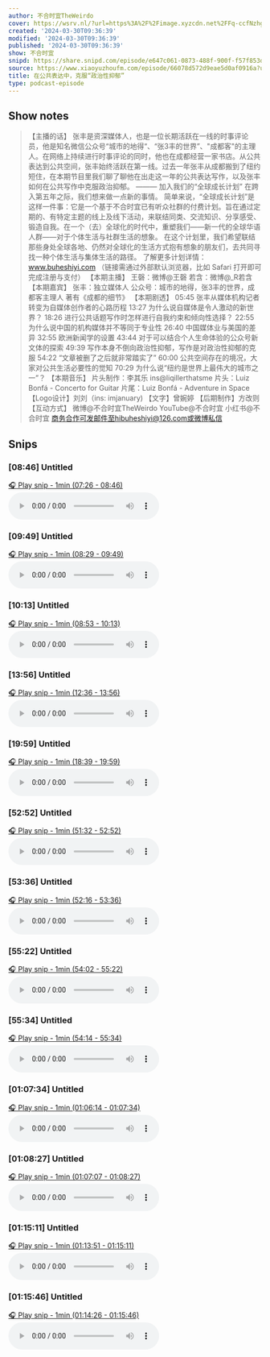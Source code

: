 ```yaml
---
author: 不合时宜TheWeirdo
cover: https://wsrv.nl/?url=https%3A%2F%2Fimage.xyzcdn.net%2FFq-ccfNzhgTqQNzlG-1qA_jOow7l.png&w=200&h=200
created: '2024-03-30T09:36:39'
modified: '2024-03-30T09:36:39'
published: '2024-03-30T09:36:39'
show: 不合时宜
snipd: https://share.snipd.com/episode/e647c061-0873-488f-900f-f57f853d5b9a
source: https://www.xiaoyuzhoufm.com/episode/66078d572d9eae5d0af0916a?utm_source=rss
title: 在公共表达中，克服“政治性抑郁”
type: podcast-episode
---
```



## Show notes
> 【主播的话】
> 张丰是资深媒体人，也是一位长期活跃在一线的时事评论员，他是知名微信公众号“城市的地得“、“张3丰的世界”、"成都客"的主理人。在网络上持续进行时事评论的同时，他也在成都经营一家书店。从公共表达到公共空间，张丰始终活跃在第一线。过去一年张丰从成都搬到了纽约短住，在本期节目里我们聊了聊他在出走这一年的公共表达写作，以及张丰如何在公共写作中克服政治抑郁。
> ———
> 加入我们的“全球成长计划”
> 在跨入第五年之际，我们想来做一点新的事情。
> 简单来说，“全球成长计划”是这样一件事：它是一个基于不合时宜已有听众社群的付费计划。旨在通过定期的、有特定主题的线上及线下活动，来联结同类、交流知识、分享感受、锻造自我。在一个（去）全球化的时代中，重塑我们——新一代的全球华语人群——对于个体生活与社群生活的想象。
> 在这个计划里，我们希望联结那些身处全球各地、仍然对全球化的生活方式抱有想象的朋友们，去共同寻找一种个体生活与集体生活的路径。
> 了解更多计划详情：www.buheshiyi.com （链接需通过外部默认浏览器，比如 Safari 打开即可完成注册与支付）
> 【本期主播】
> 王磬：微博@王磬
> 若含：微博@_R若含
> 【本期嘉宾】
> 张丰：独立媒体人
> 公众号：城市的地得，张3丰的世界，成都客主理人
> 著有《成都的细节》
> 【本期剧透】
> 05:45 张丰从媒体机构记者转变为自媒体创作者的心路历程
> 13:27 为什么说自媒体是令人激动的新世界？
> 18:26 进行公共话题写作时怎样进行自我约束和倾向性选择？
> 22:55 为什么说中国的机构媒体并不等同于专业性
> 26:40 中国媒体业与美国的差异
> 32:55 欧洲新闻学的设置
> 43:44 对于可以结合个人生命体验的公众号新文体的探索
> 49:39 写作本身不倒向政治性抑郁，写作是对政治性抑郁的克服
> 54:22 “文章被删了之后就非常踏实了”
> 60:00 公共空间存在的境况，大家对公共生活必要性的觉知
> 70:29 为什么说“纽约是世界上最伟大的城市之一”？
> 【本期音乐】
> 片头制作：李其乐 ins@liqillerthatsme
> 片头：Luiz Bonfá - Concerto for Guitar
> 片尾：Luiz Bonfá - Adventure in Space
> 【Logo设计】刘刘（ins: imjanuary)
> 【文字】曾婉婷
> 【后期制作】方改则
> 【互动方式】
> 微博@不合时宜TheWeirdo
> YouTube@不合时宜
> 小红书@不合时宜
> 商务合作可发邮件至hibuheshiyi@126.com或微博私信

## Snips
### [08:46] Untitled
[🎧 Play snip - 1min️ (07:26 - 08:46)](https://share.snipd.com/snip/5bd09d78-8794-4856-bcf1-d9c724d0dd3a)
<audio controls> <source src="https://dts-api.xiaoyuzhoufm.com/track/5e280fb8418a84a0461fd076/66078d572d9eae5d0af0916a/media.xyzcdn.net/lhDqYeYQgp1UuLJRZg1lpilKdvOh.m4a#t=07:26,08:46"> </audio>
### [09:49] Untitled
[🎧 Play snip - 1min️ (08:29 - 09:49)](https://share.snipd.com/snip/1e09621a-c96e-4776-9d63-3800cb3c41de)
<audio controls> <source src="https://dts-api.xiaoyuzhoufm.com/track/5e280fb8418a84a0461fd076/66078d572d9eae5d0af0916a/media.xyzcdn.net/lhDqYeYQgp1UuLJRZg1lpilKdvOh.m4a#t=08:29,09:49"> </audio>
### [10:13] Untitled
[🎧 Play snip - 1min️ (08:53 - 10:13)](https://share.snipd.com/snip/0e36e218-0c47-4017-80d8-eb859e59f431)
<audio controls> <source src="https://dts-api.xiaoyuzhoufm.com/track/5e280fb8418a84a0461fd076/66078d572d9eae5d0af0916a/media.xyzcdn.net/lhDqYeYQgp1UuLJRZg1lpilKdvOh.m4a#t=08:53,10:13"> </audio>
### [13:56] Untitled
[🎧 Play snip - 1min️ (12:36 - 13:56)](https://share.snipd.com/snip/e202b1d9-19d0-4def-8e9d-13d4077c95a1)
<audio controls> <source src="https://dts-api.xiaoyuzhoufm.com/track/5e280fb8418a84a0461fd076/66078d572d9eae5d0af0916a/media.xyzcdn.net/lhDqYeYQgp1UuLJRZg1lpilKdvOh.m4a#t=12:36,13:56"> </audio>
### [19:59] Untitled
[🎧 Play snip - 1min️ (18:39 - 19:59)](https://share.snipd.com/snip/b4d1adaa-cea7-4776-9896-b4a9f88353d2)
<audio controls> <source src="https://dts-api.xiaoyuzhoufm.com/track/5e280fb8418a84a0461fd076/66078d572d9eae5d0af0916a/media.xyzcdn.net/lhDqYeYQgp1UuLJRZg1lpilKdvOh.m4a#t=18:39,19:59"> </audio>
### [52:52] Untitled
[🎧 Play snip - 1min️ (51:32 - 52:52)](https://share.snipd.com/snip/94d93e33-fe5a-4ed0-8529-e2568a8aaef1)
<audio controls> <source src="https://dts-api.xiaoyuzhoufm.com/track/5e280fb8418a84a0461fd076/66078d572d9eae5d0af0916a/media.xyzcdn.net/lhDqYeYQgp1UuLJRZg1lpilKdvOh.m4a#t=51:32,52:52"> </audio>
### [53:36] Untitled
[🎧 Play snip - 1min️ (52:16 - 53:36)](https://share.snipd.com/snip/7e4661d1-7b6f-4040-8d33-06a1628e10af)
<audio controls> <source src="https://dts-api.xiaoyuzhoufm.com/track/5e280fb8418a84a0461fd076/66078d572d9eae5d0af0916a/media.xyzcdn.net/lhDqYeYQgp1UuLJRZg1lpilKdvOh.m4a#t=52:16,53:36"> </audio>
### [55:22] Untitled
[🎧 Play snip - 1min️ (54:02 - 55:22)](https://share.snipd.com/snip/f1741cfa-929e-4eaf-a724-bbd9bbc72bd5)
<audio controls> <source src="https://dts-api.xiaoyuzhoufm.com/track/5e280fb8418a84a0461fd076/66078d572d9eae5d0af0916a/media.xyzcdn.net/lhDqYeYQgp1UuLJRZg1lpilKdvOh.m4a#t=54:02,55:22"> </audio>
### [55:34] Untitled
[🎧 Play snip - 1min️ (54:14 - 55:34)](https://share.snipd.com/snip/c461e2e0-b170-40b6-9995-b28226c899d4)
<audio controls> <source src="https://dts-api.xiaoyuzhoufm.com/track/5e280fb8418a84a0461fd076/66078d572d9eae5d0af0916a/media.xyzcdn.net/lhDqYeYQgp1UuLJRZg1lpilKdvOh.m4a#t=54:14,55:34"> </audio>
### [01:07:34] Untitled
[🎧 Play snip - 1min️ (01:06:14 - 01:07:34)](https://share.snipd.com/snip/0513f854-41fa-4a17-94d4-a7b464ea69e2)
<audio controls> <source src="https://dts-api.xiaoyuzhoufm.com/track/5e280fb8418a84a0461fd076/66078d572d9eae5d0af0916a/media.xyzcdn.net/lhDqYeYQgp1UuLJRZg1lpilKdvOh.m4a#t=01:06:14,01:07:34"> </audio>
### [01:08:27] Untitled
[🎧 Play snip - 1min️ (01:07:07 - 01:08:27)](https://share.snipd.com/snip/a824e3b9-9f77-4dac-84ee-41cf630c7a54)
<audio controls> <source src="https://dts-api.xiaoyuzhoufm.com/track/5e280fb8418a84a0461fd076/66078d572d9eae5d0af0916a/media.xyzcdn.net/lhDqYeYQgp1UuLJRZg1lpilKdvOh.m4a#t=01:07:07,01:08:27"> </audio>
### [01:15:11] Untitled
[🎧 Play snip - 1min️ (01:13:51 - 01:15:11)](https://share.snipd.com/snip/d4c21c71-f82d-42e1-9891-225d24c03e05)
<audio controls> <source src="https://dts-api.xiaoyuzhoufm.com/track/5e280fb8418a84a0461fd076/66078d572d9eae5d0af0916a/media.xyzcdn.net/lhDqYeYQgp1UuLJRZg1lpilKdvOh.m4a#t=01:13:51,01:15:11"> </audio>
### [01:15:46] Untitled
[🎧 Play snip - 1min️ (01:14:26 - 01:15:46)](https://share.snipd.com/snip/0033eb03-45a8-48ec-9b8c-3eed1646c0e9)
<audio controls> <source src="https://dts-api.xiaoyuzhoufm.com/track/5e280fb8418a84a0461fd076/66078d572d9eae5d0af0916a/media.xyzcdn.net/lhDqYeYQgp1UuLJRZg1lpilKdvOh.m4a#t=01:14:26,01:15:46"> </audio>
